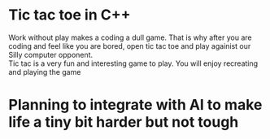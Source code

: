 # Tic tac toe in C++

Work without play makes a coding a dull game.
That is why after you are coding and feel like you are bored,
open tic tac toe and play againist our Silly computer opponent.  
Tic tac is a very fun and interesting game to play.
You will enjoy recreating and playing the game

# Planning to integrate with AI to make life a tiny bit harder but not tough

